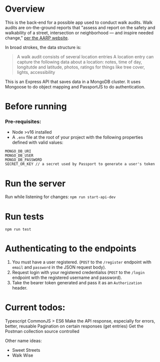 # Overview

This is the back-end for a possible app used to conduct walk audits. Walk audits are on-the-ground reports that "assess and report on the safety and walkability of a street, intersection or neighborhood — and inspire needed change," [per the AARP website](https://www.aarp.org/livable-communities/getting-around/aarp-walk-audit-tool-kit.html).

In broad strokes, the data structure is:

> A walk audit consists of several location entries
> A location entry can capture the following data about a location: notes, time of day, longitutde and latitude, photos, ratings for things like tree cover, lights, accessibility

This is an Express API that saves data in a MongoDB cluster. It uses Mongoose to do object mapping and PassportJS to do authentication.

# Before running

### Pre-requisites:

- Node >v16 installed
- A `.env` file at the root of your project with the following properties defined with valid values:

```
MONGO_DB_URI
MONGO_DB_USER
MONGO_DB_PASSWORD
SECRET_OR_KEY // a secret used by Passport to generate a user's token
```

# Run the server

Run while listening for changes: `npm run start-api-dev`

# Run tests

`npm run test`

# Authenticating to the endpoints

1. You must have a user registered. (`POST` to the `/register` endpoint with `email` and `password` in the JSON request body).
2. Request login with your registered credentialss (`POST` to the `/login` endpoint with the registered username and password).
3. Take the bearer token generated and pass it as an `Authorization` header.

# Current todos:

Typescript
CommonJS > ES6
Make the API response, especially for errors, better, reusable
Pagination on certain responses (get entries)
Get the Postman collection source controlled

Other name ideas:

- Sweet Streets
- Walk Wise
